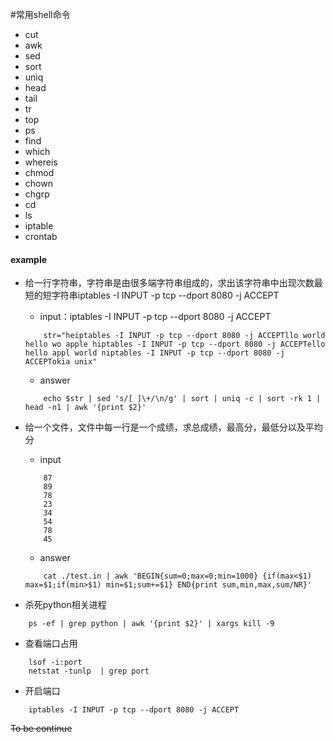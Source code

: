 #常用shell命令
- cut
- awk
- sed
- sort
- uniq
- head 
- tail
- tr
- top
- ps
- find 
- which 
- whereis
- chmod
- chown
- chgrp
- cd 
- ls
- iptable
- crontab

#### example
- 给一行字符串，字符串是由很多端字符串组成的，求出该字符串中出现次数最短的短字符串iptables -I INPUT -p tcp --dport 8080 -j ACCEPT
    - input：iptables -I INPUT -p tcp --dport 8080 -j ACCEPT
    ```shelliptables -I INPUT -p tcp --dport 8080 -j ACCEPT
        str="heiptables -I INPUT -p tcp --dport 8080 -j ACCEPTllo world hello wo apple hiptables -I INPUT -p tcp --dport 8080 -j ACCEPTello hello appl world niptables -I INPUT -p tcp --dport 8080 -j ACCEPTokia unix" 
    ```
    - answer
    ```shell
        echo $str | sed 's/[ ]\+/\n/g' | sort | uniq -c | sort -rk 1 | head -n1 | awk '{print $2}'
    ```

-  给一个文件，文件中每一行是一个成绩，求总成绩，最高分，最低分以及平均分
    - input
    ```shell
        87
        89
        78
        23
        34
        54
        78
        45
    ```
    - answer
    ```shell
        cat ./test.in | awk 'BEGIN{sum=0;max=0;min=1000} {if(max<$1) max=$1;if(min>$1) min=$1;sum+=$1} END{print sum,min,max,sum/NR}'
    ```

- 杀死python相关进程
```shell
    ps -ef | grep python | awk '{print $2}' | xargs kill -9
```

- 查看端口占用
```shell
    lsof -i:port
    netstat -tunlp  | grep port
```

- 开启端口
```shell
    iptables -I INPUT -p tcp --dport 8080 -j ACCEPT
```


~~To be continue~~ 